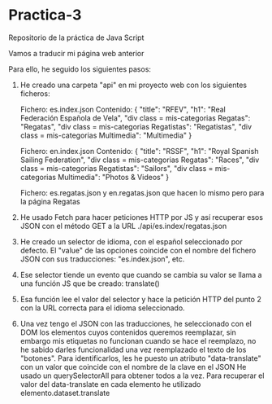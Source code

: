 # Practica-3
Repositorio de la práctica de Java Script

Vamos a traducir mi página web anterior

Para ello, he seguido los siguientes pasos:

1. He creado una carpeta "api" en mi proyecto web con los siguientes ficheros:

    Fichero: es.index.json
    Contenido:
    {
        "title": "RFEV",
        "h1": "Real Federación Española de Vela",
        "div class = mis-categorias Regatas": "Regatas",
        "div class = mis-categorias Regatistas": "Regatistas",
        "div class = mis-categorias Multimedia": "Multimedia"
    }

    Fichero: en.index.json
    Contenido:
    {
        "title": "RSSF",
        "h1": "Royal Spanish Sailing Federation",
        "div class = mis-categorias Regatas": "Races",
        "div class = mis-categorias Regatistas": "Sailors",
        "div class = mis-categorias Multimedia": "Photos & Videos"
    }

    Fichero: es.regatas.json y en.regatas.json que hacen lo mismo pero para la página Regatas

2. He usado Fetch para hacer peticiones HTTP por JS y así recuperar esos JSON con el método GET a la URL ./api/es.index/regatas.json

3. He creado un selector de idioma, con el español seleccionado por defecto. El "value" de las opciones coincide con el nombre del fichero JSON con sus traducciones: "es.index.json", etc.

4. Ese selector tiende un evento que cuando se cambia su valor se llama a una función JS que be creado: translate()

5. Esa función lee el valor del selector y hace la petición HTTP del punto 2 con la URL correcta para el idioma seleccionado.

6. Una vez tengo el JSON con las traducciones, he seleccionado con el DOM los elementos cuyos contenidos queremos reemplazar, sin embargo mis etiquetas <a> no funcionan cuando se hace el reemplazo, no he sabido darles funcionalidad una vez reemplazado el texto de los "botones". Para identificarlos, les he puesto un atributo "data-translate" con un valor que coincide con el nombre de la clave en el JSON He usado un querySelectorAll para obtener todos a la vez. Para recuperar el valor del data-translate en cada elemento he utilizado elemento.dataset.translate